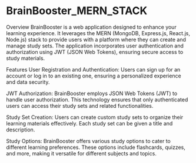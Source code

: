# BrainBooster_MERN_STACK

Overview
BrainBooster is a web application designed to enhance your learning experience. It leverages the MERN (MongoDB, Express.js, React.js, Node.js) stack to provide users with a platform where they can create and manage study sets. The application incorporates user authentication and authorization using JWT (JSON Web Tokens), ensuring secure access to study materials.

Features
User Registration and Authentication: Users can sign up for an account or log in to an existing one, ensuring a personalized experience and data security.

JWT Authorization: BrainBooster employs JSON Web Tokens (JWT) to handle user authorization. This technology ensures that only authenticated users can access their study sets and related functionalities.

Study Set Creation: Users can create custom study sets to organize their learning materials effectively. Each study set can be given a title and description.

Study Options: BrainBooster offers various study options to cater to different learning preferences. These options include flashcards, quizzes, and more, making it versatile for different subjects and topics.



